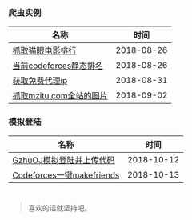 ### 爬虫实例

| 名称 | 时间 |
|-|-|
| [抓取猫眼电影排行](https://github.com/ConanYu/MyCrawl/tree/master/project/maoyan)</center> | 2018-08-26 |
| [当前codeforces静态排名](https://github.com/ConanYu/MyCrawl/tree/master/project/codeforces_current_ratings) | 2018-08-26 |
| [获取免费代理ip](https://github.com/ConanYu/MyCrawl/tree/master/project/pxy) | 2018-08-31 |
| [抓取mzitu.com全站的图片](https://github.com/ConanYu/MyCrawl/tree/master/project/mzitu) | 2018-09-02 |

### 模拟登陆

| 名称 | 时间 |
|-|-|
| [GzhuOJ模拟登陆并上传代码](https://github.com/ConanYu/MyCrawl/tree/master/simulate/GzhuOJ) | 2018-10-12 |
| [Codeforces一键makefriends](https://github.com/ConanYu/MyCrawl/tree/master/simulate/codeforces) | 2018-10-13 |
 
#
> 喜欢的话就坚持吧。
